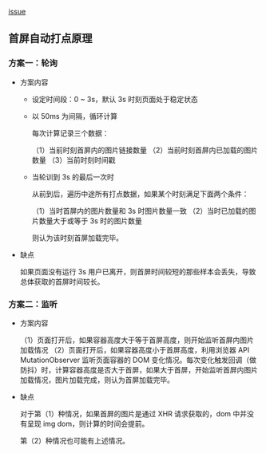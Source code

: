 [issue](https://api.github.com/repos/hoperyy/blog/issues/101)

## 首屏自动打点原理

### 方案一：轮询

+   方案内容

    +   设定时间段：0 ~ 3s，默认 3s 时刻页面处于稳定状态
    +   以 50ms 为间隔，循环计算

        每次计算记录三个数据：
        
        （1）当前时刻首屏内的图片链接数量
        （2）当前时刻首屏内已加载的图片数量
        （3）当前时刻时间戳
        
    +   当轮训到 3s 的最后一次时

        从前到后，遍历中途所有打点数据，如果某个时刻满足下面两个条件：
        
        （1）当时首屏内的图片数量和 3s 时图片数量一致
        （2）当时已加载的图片数量大于或等于 3s 时的图片数量
        
        则认为该时刻首屏加载完毕。
    
+   缺点

    如果页面没有运行 3s 用户已离开，则首屏时间较短的那些样本会丢失，导致总体获取的首屏时间较长。
    
### 方案二：监听

+   方案内容

    （1）页面打开后，如果容器高度大于等于首屏高度，则开始监听首屏内图片加载情况
    （2）页面打开后，如果容器高度小于首屏高度，利用浏览器 API MutationObserver 监听页面容器的 DOM 变化情况。每次变化触发回调（做防抖）时，计算容器高度是否大于首屏，如果大于首屏，开始监听首屏内图片加载情况，图片加载完成，则认为首屏加载完毕。

+   缺点

    对于第（1）种情况，如果首屏的图片是通过 XHR 请求获取的，dom 中并没有呈现 img dom，则计算的时间会提前。
    
    第（2）种情况也可能有上述情况。